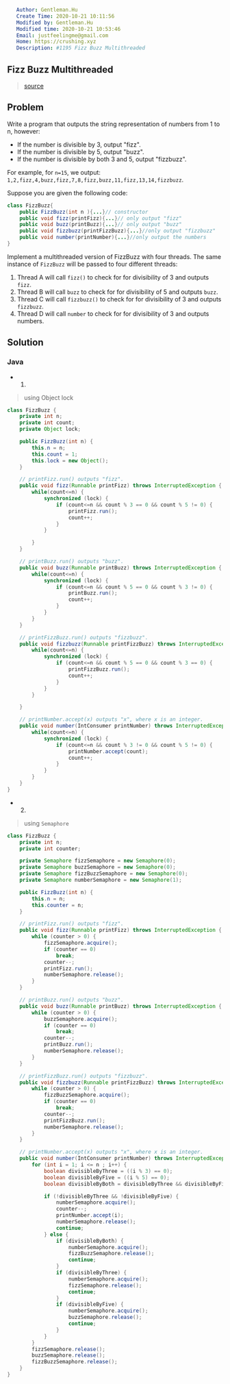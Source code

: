 ```yaml
   Author: Gentleman.Hu
   Create Time: 2020-10-21 10:11:56
   Modified by: Gentleman.Hu
   Modified time: 2020-10-21 10:53:46
   Email: justfeelingme@gmail.com
   Home: https://crushing.xyz
   Description: #1195 Fizz Buzz Multithreaded
 ```

## Fizz Buzz Multithreaded

> [source](https://leetcode.com/problems/fizz-buzz-multithreaded/)

## Problem

Write a program that outputs the string representation of numbers from 1 to n, however:

- If the number is divisible by 3, output "fizz".
- If the number is divisible by 5, output "buzz".
- If the number is divisible by both 3 and 5, output "fizzbuzz".

For example, for `n=15`, we output: `1,2,fizz,4,buzz,fizz,7,8,fizz,buzz,11,fizz,13,14,fizzbuzz`.

Suppose you are given the following code:

```java
class FizzBuzz{
	public FizzBuzz(int n ){...}// constructor
	public void fizz(printFizz){...}// only output "fizz"
	public void buzz(printBuzz){...}// only output "buzz"
	public void fizzbuzz(printFizzBuzz){...}//only output "fizzbuzz"
	public void number(printNumber){...}//only output the numbers
}
```

Implement a multithreaded version of FizzBuzz with four threads.
The same instance of `FizzBuzz` will be passed to four different threads:

1. Thread A will call `fizz()` to check for for divisibility of 3 and outputs `fizz`.
2. Thread B will call `buzz` to check for for divisibility of 5 and outputs `buzz`.
3. Thread C will call `fizzbuzz()` to check for for divisibility of 3 and outputs `fizzbuzz`.
4. Thread D will call `number` to check for for divisibility of 3 and outputs numbers.

## Solution

### Java

- 1.

> using Object lock

```java
class FizzBuzz {
    private int n;
    private int count;
    private Object lock;

    public FizzBuzz(int n) {
        this.n = n;
        this.count = 1;
        this.lock = new Object();
    }

    // printFizz.run() outputs "fizz".
    public void fizz(Runnable printFizz) throws InterruptedException {
        while(count<=n) {
            synchronized (lock) {
                if (count<=n && count % 3 == 0 && count % 5 != 0) {
                    printFizz.run();
                    count++;
                }
            }

        }
    }

    // printBuzz.run() outputs "buzz".
    public void buzz(Runnable printBuzz) throws InterruptedException {
        while(count<=n) {
            synchronized (lock) {
                if (count<=n && count % 5 == 0 && count % 3 != 0) {
                    printBuzz.run();
                    count++;
                }
            }
        }
    }

    // printFizzBuzz.run() outputs "fizzbuzz".
    public void fizzbuzz(Runnable printFizzBuzz) throws InterruptedException {
        while(count<=n) {
            synchronized (lock) {
                if (count<=n && count % 5 == 0 && count % 3 == 0) {
                    printFizzBuzz.run();
                    count++;
                }
            }
        }

    }

    // printNumber.accept(x) outputs "x", where x is an integer.
    public void number(IntConsumer printNumber) throws InterruptedException {
        while(count<=n) {
            synchronized (lock) {
                if (count<=n && count % 3 != 0 && count % 5 != 0) {
                    printNumber.accept(count);
                    count++;
                }
            }
        }
    }
}
```

- 2.

> using `Semaphore`

```java
class FizzBuzz {
    private int n;
    private int counter;

    private Semaphore fizzSemaphore = new Semaphore(0);
    private Semaphore buzzSemaphore = new Semaphore(0);
    private Semaphore fizzBuzzSemaphore = new Semaphore(0);
    private Semaphore numberSemaphore = new Semaphore(1);

    public FizzBuzz(int n) {
        this.n = n;
        this.counter = n;
    }

    // printFizz.run() outputs "fizz".
    public void fizz(Runnable printFizz) throws InterruptedException {
        while (counter > 0) {
            fizzSemaphore.acquire();
            if (counter == 0)
                break;
            counter--;
            printFizz.run();
            numberSemaphore.release();
        }
    }

    // printBuzz.run() outputs "buzz".
    public void buzz(Runnable printBuzz) throws InterruptedException {
        while (counter > 0) {
            buzzSemaphore.acquire();
            if (counter == 0)
                break;
            counter--;
            printBuzz.run();
            numberSemaphore.release();
        }
    }

    // printFizzBuzz.run() outputs "fizzbuzz".
    public void fizzbuzz(Runnable printFizzBuzz) throws InterruptedException {
        while (counter > 0) {
            fizzBuzzSemaphore.acquire();
            if (counter == 0)
                break;
            counter--;
            printFizzBuzz.run();
            numberSemaphore.release();
        }
    }

    // printNumber.accept(x) outputs "x", where x is an integer.
    public void number(IntConsumer printNumber) throws InterruptedException {
        for (int i = 1; i <= n ; i++) {
            boolean divisibleByThree = ((i % 3) == 0);
            boolean divisibleByFive = ((i % 5) == 0);
            boolean divisibleByBoth = divisibleByThree && divisibleByFive;

            if (!divisibleByThree && !divisibleByFive) {
                numberSemaphore.acquire();
                counter--;
                printNumber.accept(i);
                numberSemaphore.release();
                continue;
            } else {
                if (divisibleByBoth) {
                    numberSemaphore.acquire();
                    fizzBuzzSemaphore.release();
                    continue;
                }
                if (divisibleByThree) {
                    numberSemaphore.acquire();
                    fizzSemaphore.release();
                    continue;
                }
                if (divisibleByFive) {
                    numberSemaphore.acquire();
                    buzzSemaphore.release();
                    continue;
                }
            }
        }
        fizzSemaphore.release();
        buzzSemaphore.release();
        fizzBuzzSemaphore.release();
    }
}
```